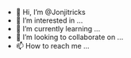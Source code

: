 - 👋 Hi, I’m @Jonjitricks
- 👀 I’m interested in ...
- 🌱 I’m currently learning ...
- 💞️ I’m looking to collaborate on ...
- 📫 How to reach me ...

<!---
Jonjitricks/Jonjitricks is a ✨ special ✨ repository because its `README.md` (this file) appears on your GitHub profile.
You can click the Preview link to take a look at your changes.
--->
